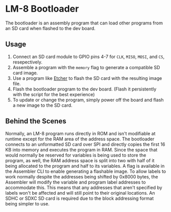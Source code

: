 # LM-8 Bootloader
The bootloader is an assembly program that can load other programs from an SD card when flashed to
the dev board.

## Usage
1. Connect an SD card module to GPIO pins 4-7 for `CLK`, `MISO`, `MOSI`, and `CS`, resepectively.
2. Assemble a program with the `memory` flag to generate a compatible SD card image.
3. Use a program like [Etcher](https://www.balena.io/etcher/) to flash the SD card with the
   resulting image file.
4. Flash the bootloader program to the dev board. (Flash it persistently with the script for the
   best experience)
5. To update or change the program, simply power off the board and flash a new image to the SD
   card.

## Behind the Scenes
Normally, an LM-8 program runs directly in ROM and isn't modifiable at runtime except for the RAM
area of the address space. The bootloader connects to an unformatted SD card over SPI and directly
copies the first 16 KB into memory and executes the program in RAM. Since the space that would
normally be reserved for variables is being used to store the program, as well, the RAM address
space is split into two with half of it being allocated to the program and half to its variables.
A flag is available in the Assembler CLI to enable generating a flashable image. To allow labels
to work normally despite the addresses being shifted by 0x8000 bytes, the Assembler will modify
the variable and program label addresses to accommodate this. This means that any addresses that
aren't specified by labels won't be affected and will still point to their original locations. An
SDHC or SDXC SD card is required due to the block addressing format being simpler to use.
